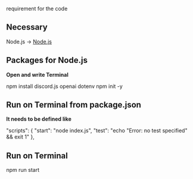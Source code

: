 requirement for the code

## Necessary
Node.js -> [Node.js](http://nodejs.org)

## Packages for Node.js
**Open and write Terminal**

npm install discord.js openai dotenv
npm init -y

## Run on Terminal from package.json
**It needs to be defined like**

  "scripts": {
    "start": "node index.js",
    "test": "echo \"Error: no test specified\" && exit 1"
  },

## Run on Terminal
npm run start
